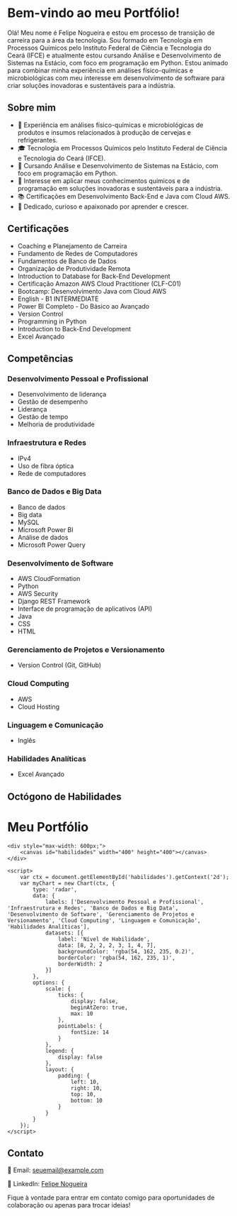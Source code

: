 # Bem-vindo ao meu Portfólio!

Olá! Meu nome é Felipe Nogueira e estou em processo de transição de carreira para a área da tecnologia. Sou formado em Tecnologia em Processos Químicos pelo Instituto Federal de Ciência e Tecnologia do Ceará (IFCE) e atualmente estou cursando Análise e Desenvolvimento de Sistemas na Estácio, com foco em programação em Python. Estou animado para combinar minha experiência em análises físico-químicas e microbiológicas com meu interesse em desenvolvimento de software para criar soluções inovadoras e sustentáveis para a indústria.

## Sobre mim

- 💼 Experiência em análises físico-químicas e microbiológicas de produtos e insumos relacionados à produção de cervejas e refrigerantes.
- 🎓 Tecnologia em Processos Químicos pelo Instituto Federal de Ciência e Tecnologia do Ceará (IFCE).
- 🌱 Cursando Análise e Desenvolvimento de Sistemas na Estácio, com foco em programação em Python.
- 🚀 Interesse em aplicar meus conhecimentos químicos e de programação em soluções inovadoras e sustentáveis para a indústria.
- 📚 Certificações em Desenvolvimento Back-End e Java com Cloud AWS.
- 🌟 Dedicado, curioso e apaixonado por aprender e crescer.

## Certificações

- Coaching e Planejamento de Carreira
- Fundamento de Redes de Computadores
- Fundamentos de Banco de Dados
- Organização de Produtividade Remota
- Introduction to Database for Back-End Development
- Certificação Amazon AWS Cloud Practitioner (CLF-C01)
- Bootcamp: Desenvolvimento Java com Cloud AWS
- English - B1 INTERMEDIATE
- Power BI Completo - Do Básico ao Avançado
- Version Control
- Programming in Python
- Introduction to Back-End Development 
- Excel Avançado

## Competências

### Desenvolvimento Pessoal e Profissional
- Desenvolvimento de liderança
- Gestão de desempenho
- Liderança
- Gestão de tempo
- Melhoria de produtividade

### Infraestrutura e Redes
- IPv4
- Uso de fibra óptica
- Rede de computadores

### Banco de Dados e Big Data
- Banco de dados
- Big data
- MySQL
- Microsoft Power BI
- Análise de dados
- Microsoft Power Query

### Desenvolvimento de Software
- AWS CloudFormation
- Python
- AWS Security
- Django REST Framework
- Interface de programação de aplicativos (API)
- Java
- CSS
- HTML

### Gerenciamento de Projetos e Versionamento
- Version Control (Git, GitHub)

### Cloud Computing
- AWS
- Cloud Hosting

### Linguagem e Comunicação
- Inglês

### Habilidades Analíticas
- Excel Avançado

## Octógono de Habilidades
<!DOCTYPE html>
<html lang="en">

<head>
    <meta charset="UTF-8">
    <meta name="viewport" content="width=device-width, initial-scale=1.0">
    <title>Portfolio</title>
    <script src="https://cdn.jsdelivr.net/npm/chart.js"></script>
</head>

<body>
    <h1>Meu Portfólio</h1>

    <div style="max-width: 600px;">
        <canvas id="habilidades" width="400" height="400"></canvas>
    </div>

    <script>
        var ctx = document.getElementById('habilidades').getContext('2d');
        var myChart = new Chart(ctx, {
            type: 'radar',
            data: {
                labels: ['Desenvolvimento Pessoal e Profissional', 'Infraestrutura e Redes', 'Banco de Dados e Big Data', 'Desenvolvimento de Software', 'Gerenciamento de Projetos e Versionamento', 'Cloud Computing', 'Linguagem e Comunicação', 'Habilidades Analíticas'],
                datasets: [{
                    label: 'Nível de Habilidade',
                    data: [8, 2, 2, 2, 3, 1, 4, 7],
                    backgroundColor: 'rgba(54, 162, 235, 0.2)',
                    borderColor: 'rgba(54, 162, 235, 1)',
                    borderWidth: 2
                }]
            },
            options: {
                scale: {
                    ticks: {
                        display: false,
                        beginAtZero: true,
                        max: 10
                    },
                    pointLabels: {
                        fontSize: 14
                    }
                },
                legend: {
                    display: false
                },
                layout: {
                    padding: {
                        left: 10,
                        right: 10,
                        top: 10,
                        bottom: 10
                    }
                }
            }
        });
    </script>
</body>

</html>

## Contato

📧 Email: [seuemail@example.com](mailto:seuemail@example.com)

🔗 LinkedIn: [Felipe Nogueira](https://www.linkedin.com/in/seuusername/)

Fique à vontade para entrar em contato comigo para oportunidades de colaboração ou apenas para trocar ideias!

